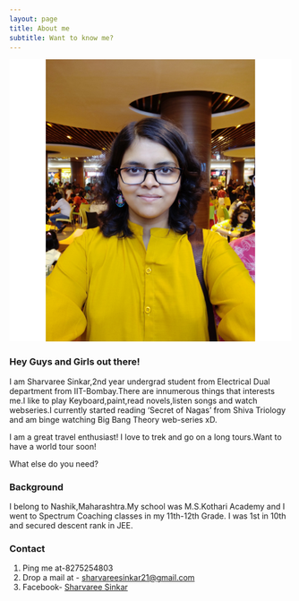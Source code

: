 ```yaml
---
layout: page
title: About me
subtitle: Want to know me?
---
```


![me](https://github.com/SharvareeSinkar/SharvareeSinkar.github.io/blob/master/assets/img/aboutme.jpg)

### Hey Guys and Girls out there!
I am Sharvaree Sinkar,2nd year undergrad student from Electrical Dual department from IIT-Bombay.There are innumerous things that interests me.I like to play Keyboard,paint,read novels,listen songs and watch webseries.I currently started reading ‘Secret of Nagas’ from Shiva Triology and am binge watching Big Bang Theory web-series xD.

I am a great travel enthusiast! I love to trek and go on a long tours.Want to have a world tour soon!

What else do you need?

### Background

I belong to Nashik,Maharashtra.My school was M.S.Kothari Academy and I went to Spectrum Coaching classes in my 11th-12th Grade. I was 1st in 10th and secured descent rank in JEE.

### Contact

1. Ping me at-8275254803
2. Drop a mail at - sharvareesinkar21@gmail.com
3. Facebook- [Sharvaree Sinkar](https://www.facebook.com/profile.php?id=100006143535083)
